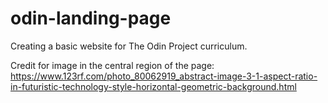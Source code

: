 # odin-landing-page

Creating a basic website for The Odin Project curriculum.

Credit for image in the central region of the page: https://www.123rf.com/photo_80062919_abstract-image-3-1-aspect-ratio-in-futuristic-technology-style-horizontal-geometric-background.html